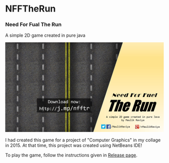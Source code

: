 # NFFTheRun
### Need For Fual The Run
A simple 2D game created in pure java

![Cover photo of NFFTheRun](coverphoto.jpg)

I had created this game for a project of "Computer Graphics" in my collage in 2015. At that time, this project was created using NetBeans IDE!

To play the game, follow the instructions given in [Release page](https://github.com/MaulikRaviya/NFFTheRun/releases).
